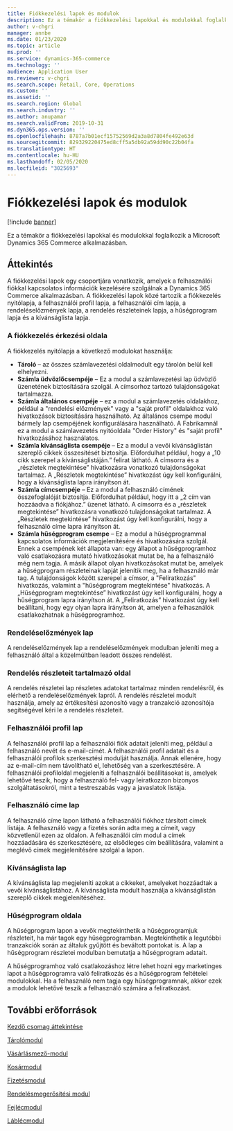 ```yaml
---
title: Fiókkezelési lapok és modulok
description: Ez a témakör a fiókkezelési lapokkal és modulokkal foglalkozik a Microsoft Dynamics 365 Commerce alkalmazásban.
author: v-chgri
manager: annbe
ms.date: 01/23/2020
ms.topic: article
ms.prod: ''
ms.service: dynamics-365-commerce
ms.technology: ''
audience: Application User
ms.reviewer: v-chgri
ms.search.scope: Retail, Core, Operations
ms.custom: ''
ms.assetid: ''
ms.search.region: Global
ms.search.industry: ''
ms.author: anupamar
ms.search.validFrom: 2019-10-31
ms.dyn365.ops.version: ''
ms.openlocfilehash: 8787a7b01ecf15752569d2a3a8d7804fe492e63d
ms.sourcegitcommit: 829329220475ed8cff5a5db92a59dd90c22b04fa
ms.translationtype: HT
ms.contentlocale: hu-HU
ms.lasthandoff: 02/05/2020
ms.locfileid: "3025693"
---
```

# <a name="account-management-pages-and-modules"></a>Fiókkezelési lapok és modulok


[!include [banner](includes/banner.md)]

Ez a témakör a fiókkezelési lapokkal és modulokkal foglalkozik a Microsoft Dynamics 365 Commerce alkalmazásban.

## <a name="overview"></a>Áttekintés

A fiókkezelési lapok egy csoportjára vonatkozik, amelyek a felhasználói fiókkal kapcsolatos információk kezelésére szolgálnak a Dynamics 365 Commerce alkalmazásban. A fiókkezelési lapok közé tartozik a fiókkezelés nyitólapja, a felhasználói profil lapja, a felhasználói cím lapja, a rendeléselőzmények lapja, a rendelés részleteinek lapja, a hűségprogram lapja és a kívánságlista lapja.

### <a name="account-management-landing-page"></a>A fiókkezelés érkezési oldala

A fiókkezelés nyitólapja a következő modulokat használja:

- **Tároló** – az összes számlavezetési oldalmodult egy tárolón belül kell elhelyezni. 
- **Számla üdvözlőcsempéje** – Ez a modul a számlavezetési lap üdvözlő üzenetének biztosítására szolgál. A címsorhoz tartozó tulajdonságokat tartalmazza.
- **Számla általános csempéje** – ez a modul a számlavezetés oldalakhoz, például a "rendelési előzmények" vagy a "saját profil" oldalakhoz való hivatkozások biztosítására használható. Az általános csempe modul bármely lap csempéjének konfigurálására használható. A Fabrikamnál ez a modul a számlavezetés nyitóoldala "Order History" és "saját profil" hivatkozásához használatos.
- **Számla kívánságlista csempéje** – Ez a modul a vevői kívánságlistán szereplő cikkek összesítését biztosítja. Előfordulhat például, hogy a „10 cikk szerepel a kívánságlistáján.” felirat látható. A címsorra és a „részletek megtekintése” hivatkozásra vonatkozó tulajdonságokat tartalmaz. A „Részletek megtekintése” hivatkozást úgy kell konfigurálni, hogy a kívánságlista lapra irányítson át. 
- **Számla címcsempéje** – Ez a modul a felhasználó címének összefoglalóját biztosítja. Előfordulhat például, hogy itt a „2 cím van hozzáadva a fiókjához.” üzenet látható. A címsorra és a „részletek megtekintése” hivatkozásra vonatkozó tulajdonságokat tartalmaz. A „Részletek megtekintése” hivatkozást úgy kell konfigurálni, hogy a felhasználó címe lapra irányítson át.
- **Számla hűségprogram csempe** – Ez a modul a hűségprogrammal kapcsolatos információk megjelenítésére és hivatkozására szolgál. Ennek a csempének két állapota van: egy állapot a hűségprogramhoz való csatlakozásra mutató hivatkozásokat mutat be, ha a felhasználó még nem tagja. A másik állapot olyan hivatkozásokat mutat be, amelyek a hűségprogram részleteinak lapját jelenítik meg, ha a felhasználó már tag. A tulajdonságok között szerepel a címsor, a "Feliratkozás" hivatkozás, valamint a "hűségprogram megtekintése" hivatkozás. A „Hűségprogram megtekintése” hivatkozást úgy kell konfigurálni, hogy a hűségprogram lapra irányítson át. A „Feliratkozás” hivatkozást úgy kell beállítani, hogy egy olyan lapra irányítson át, amelyen a felhasználók csatlakozhatnak a hűségprogramhoz. 

### <a name="order-history-page"></a>Rendeléselőzmények lap

A rendeléselőzmények lap a rendeléselőzmények modulban jeleníti meg a felhasználó által a közelmúltban leadott összes rendelést.

### <a name="order-details-page"></a>Rendelés részleteit tartalmazó oldal

A rendelés részletei lap részletes adatokat tartalmaz minden rendelésről, és elérhető a rendeléselőzmények lapról. A rendelés részletei modult használja, amely az értékesítési azonosító vagy a tranzakció azonosítója segítségével kéri le a rendelés részleteit.

### <a name="user-profile-page"></a>Felhasználói profil lap

A felhasználói profil lap a felhasználói fiók adatait jeleníti meg, például a felhasználó nevét és e-mail-címét. A felhasználói profil adatait és a felhasználói profilok szerkesztési modulját használja. Annak ellenére, hogy az e-mail-cím nem távolítható el, lehetőség van a szerkesztésére. A felhasználói profiloldal megjeleníti a felhasználói beállításokat is, amelyek lehetővé teszik, hogy a felhasználó fel- vagy leiratkozzon bizonyos szolgáltatásokról, mint a testreszabás vagy a javaslatok listája. 

### <a name="user-address-page"></a>Felhasználó címe lap

A felhasználó címe lapon látható a felhasználói fiókhoz társított címek listája. A felhasználó vagy a fizetés során adta meg a címeit, vagy közvetlenül ezen az oldalon. A felhasználói cím modul a címek hozzáadására és szerkesztésére, az elsődleges cím beállítására, valamint a meglévő címek megjelenítésére szolgál a lapon.

### <a name="wish-list-page"></a>Kívánságlista lap

A kívánságlista lap megjeleníti azokat a cikkeket, amelyeket hozzáadtak a vevői kívánságlistához. A kívánságlista modult használja a kívánságlistán szereplő cikkek megjelenítéséhez.

### <a name="loyalty-page"></a>Hűségprogram oldala

A hűségprogram lapon a vevők megtekinthetik a hűségprogramjuk részleteit, ha már tagok egy hűségprogramban. Megtekinthetik a legutóbbi tranzakciók során az általuk gyűjtött és beváltott pontokat is. A lap a hűségprogram részletei modulban bemutatja a hűségprogram adatait. 

A hűségprogramhoz való csatlakozáshoz létre lehet hozni egy marketinges lapot a hűségprogramra való feliratkozás és a hűségprogram feltételei modulokkal. Ha a felhasználó nem tagja egy hűségprogramnak, akkor ezek a modulok lehetővé teszik a felhasználó számára a feliratkozást.

## <a name="additional-resources"></a>További erőforrások

[Kezdő csomag áttekintése](starter-kit-overview.md)

[Tárolómodul](add-container-module.md)

[Vásárlásmező-modul](add-buy-box.md)

[Kosármodul](add-cart-module.md)

[Fizetésmodul](add-checkout-module.md)

[Rendelésmegerősítési modul](order-confirmation-module.md)

[Fejlécmodul](author-header-module.md)

[Láblécmodul](author-footer-module.md)

